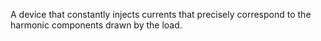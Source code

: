 A device that constantly injects currents that precisely correspond to the harmonic components drawn by the load.